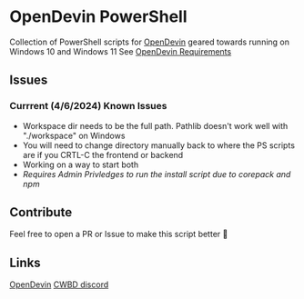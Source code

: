 # OpenDevin PowerShell
Collection of PowerShell scripts for [OpenDevin](https://github.com/OpenDevin/OpenDevin) geared towards running on Windows 10 and Windows 11
See [OpenDevin Requirements](https://github.com/OpenDevin/OpenDevin?tab=readme-ov-file#-get-started)

## Issues
### Currrent (4/6/2024) Known Issues
- Workspace dir needs to be the full path. Pathlib doesn't work well with "./workspace" on Windows
- You will need to change directory manually back to where the PS scripts are if you CRTL-C the frontend or backend
- Working on a way to start both
- *Requires Admin Privledges to run the install script due to corepack and npm*

## Contribute
Feel free to open a PR or Issue to make this script better 🚀

## Links
[OpenDevin](https://github.com/OpenDevin/OpenDevin)
[CWBD discord](https://discord.gg/canwebeatdevin)
